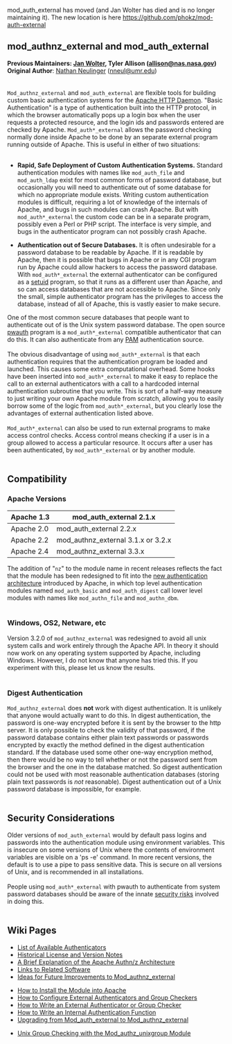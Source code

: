 mod\_auth\_external has moved (and Jan Wolter has died and is no longer maintaining it).  The new location is here https://github.com/phokz/mod-auth-external

## mod\_authnz\_external and mod\_auth\_external ##

**Previous Maintainers: [Jan Wolter](http://unixpapa.com), Tyler Allison (allison@nas.nasa.gov)**<br>
<b>Original Author</b>: <a href='http://www.unixtools.org/~nneul/'>Nathan Neulinger</a> (nneul@umr.edu)<br>
<br>
<br>
<code>Mod_authnz_external</code> and <code>mod_auth_external</code> are flexible tools for building custom basic authentication systems for the <a href='http://httpd.apache.org'>Apache HTTP Daemon</a>.  "Basic Authentication" is a type of authentication built into the HTTP protocol, in which the browser automatically pops up a login box when the user requests a protected resource, and the login ids and passwords entered are checked by Apache. <code>Mod_auth*_external</code> allows the password checking normally done inside Apache to be done by an separate external program running outside of Apache.  This is useful in either of two situations:<br>
<br>
<ul><li><b>Rapid, Safe Deployment of Custom Authentication Systems.</b>  Standard authentication modules with names like <code>mod_auth_file</code> and <code>mod_auth_ldap</code> exist for most common forms of password database, but occasionally you will need to authenticate out of some database for which no appropriate module exists.  Writing custom authentication modules is difficult, requiring a lot of knowledge of the internals of Apache, and bugs in such modules can crash Apache.  But with <code>mod_auth*_external</code> the custom code can be in a separate program, possibly even a Perl or PHP script.  The interface is very simple, and bugs in the authenticator program can not possibly crash Apache.</li></ul>

<ul><li><b>Authentication out of Secure Databases.</b> It is often undesirable for a password database to be readable by Apache.  If it is readable by Apache, then it is possible that bugs in Apache or in any CGI program run by Apache could allow hackers to access the password database.  With <code>mod_auth*_external</code> the external authenticator can be configured as a <a href='http://en.wikipedia.org/wiki/Setuid'>setuid</a> program, so that it runs as a different user than Apache, and so can access databases that are not accessible to Apache. Since only the small, simple authenticator program has the privileges to access the database, instead of all of Apache, this is vastly easier to make secure.</li></ul>

One of the most common secure databases that people want to authenticate out of is the Unix system password database.  The open source <a href='http://code.google.com/p/pwauth/'>pwauth</a> program is a <code>mod_auth*_external</code> compatible authenticator that can do this.  It can also authenticate from any <a href='http://en.wikipedia.org/wiki/Pluggable_Authentication_Modules'>PAM</a> authentication source.<br>
<br>
The obvious disadvantage of using <code>mod_auth*_external</code> is that each authentication requires that the authentication program be loaded and launched.  This causes some extra computational overhead.  Some hooks have been inserted into <code>mod_auth*_external</code> to make it easy to replace the call to an external authenticators with a call to a hardcoded internal authentication subroutine that you write.  This is sort of a half-way measure to just writing your own Apache module from scratch, allowing you to easily borrow some of the logic from <code>mod_auth*_external</code>, but you clearly lose the advantages of external authentication listed above.<br>
<br>
<code>Mod_auth*_external</code> can also be used to run external programs to make access control checks.  Access control means checking if a user is in a group allowed to access a particular resource.  It occurs after a user has been authenticated, by <code>mod_auth*_external</code> or by another module.<br>
<br>
<h2>Compatibility</h2>

<h3>Apache Versions</h3>

<table><thead><th> Apache 1.3 </th><th> mod_auth_external 2.1.x </th></thead><tbody>
<tr><td> Apache 2.0 </td><td> mod_auth_external 2.2.x </td></tr>
<tr><td> Apache 2.2 </td><td> mod_authnz_external 3.1.x or 3.2.x </td></tr>
<tr><td> Apache 2.4 </td><td> mod_authnz_external 3.3.x </td></tr></tbody></table>

The addition of "<code>nz</code>" to the module name in recent releases reflects the fact that the module has been redesigned to fit into the <a href='AuthNZ.md'>new authentication architecture</a> introduced by Apache, in which top level authentication modules named <code>mod_auth_basic</code> and <code>mod_auth_digest</code> call lower level modules with names like <code>mod_authn_file</code> and <code>mod_authn_dbm</code>.<br>
<br>
<h3>Windows, OS2, Netware, etc</h3>
Version 3.2.0 of <code>mod_authnz_external</code> was redesigned to avoid all unix system calls and work entirely through the Apache API.  In theory it should now work on any operating system supported by Apache, including Windows.  However, I do not know that anyone has tried this.  If you experiment with this, please let us know the results.<br>
<br>
<h3>Digest Authentication</h3>
<code>Mod_authnz_external</code> does <b>not</b> work with digest authentication.  It is unlikely that anyone would actually want to do this.  In digest authentication, the password is one-way encrypted before it is sent by the browser to the http server. It is only possible to check the validity of that password, if the password database contains either plain text passwords or passwords encrypted by exactly the method defined in the digest authentication standard.  If the database used some other one-way encryption method, then there would be no way to tell whether or not the password sent from the browser and the one in the database matched. So digest authentication could not be used with most reasonable authentication databases (storing plain text passwords is <i>not</i> reasonable). Digest authentication out of a Unix password database is impossible, for example.<br>
<br>
<h2>Security Considerations</h2>
Older versions of <code>mod_auth_external</code> would by default pass logins and passwords into the authentication module using environment variables.  This is insecure on some versions of Unix where the contents of environment variables are visible on a 'ps -e' command.  In more recent versions, the default is to use a pipe to pass sensitive data.  This is secure on all versions of Unix, and is recommended in all installations.<br>
<br>
People using <code>mod_auth*_external</code> with pwauth to authenticate from system password databases should be aware of the innate <a href='http://code.google.com/p/pwauth/wiki/Risks'>security risks</a> involved in doing this.<br>
<br>
<h2>Wiki Pages</h2>
<ul><li><a href='AuthList.md'>List of Available Authenticators</a>
</li><li><a href='HistoryNotes.md'>Historical License and Version Notes</a>
</li><li><a href='AuthNZ.md'>A Brief Explanation of the Apache Authn/z Architecture</a>
</li><li><a href='Links.md'>Links to Related Software</a>
</li><li><a href='FutureFeatures.md'>Ideas for Future Improvements to Mod_authnz_external</a></li></ul>

<ul><li><a href='Installation.md'>How to Install the Module into Apache</a>
</li><li><a href='Configuration.md'>How to Configure External Authenticators and Group Checkers</a>
</li><li><a href='AuthHowTo.md'>How to Write an External Authenticator or Group Checker</a>
</li><li><a href='HardCode.md'>How to Write an Internal Authentication Function</a>
</li><li><a href='UpgradeToNZ.md'>Upgrading from Mod_auth_external to Mod_authnz_external</a></li></ul>

<ul><li><a href='ModAuthzUnixGroup.md'>Unix Group Checking with the Mod_authz_unixgroup Module</a>